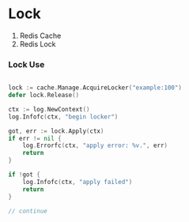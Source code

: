 # Lock

1. Redis Cache
2. Redis Lock

### Lock Use

```go

lock := cache.Manage.AcquireLocker("example:100")
defer lock.Release()

ctx := log.NewContext()
log.Infofc(ctx, "begin locker")

got, err := lock.Apply(ctx)
if err != nil {
    log.Errorfc(ctx, "apply error: %v.", err)
    return
}

if !got {
    log.Infofc(ctx, "apply failed")
    return
}

// continue

```


